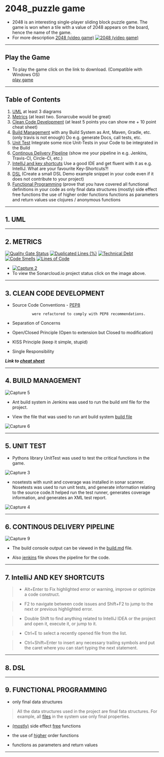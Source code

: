 # 2048_puzzle game 
- 2048 is an interesting single-player sliding block puzzle game. The game is won when a tile with a value of 2048 appears on the board, hence the name of the game.
- For more description
<a href="https://en.wikipedia.org/wiki/2048_(video_game)">2048 (video game)</a>
[![2048 (video game)](http://blog.datumbox.com/wp-content/uploads/2014/04/game-2048-java.png)](https://en.wikipedia.org/wiki/2048_(video_game))

---
## Play the Game
- To play the game click on the link to download. (Compatible with Windows OS)\
<a href="https://github.com/rimsha-ssa/2048/blob/master/dist/game.exe">play game</a>

---
## Table of Contents
1. [UML](#uml) at least 3 diagrams
2. [Metrics](#metrics) (at least two. Sonarcube would be great)
3. [Clean Code Development](#clean-code-development) (at least 5 points you can show me + 10 point cheat sheet)
4. [Build Management](#build-management) with any Build System as Ant, Maven, Gradle, etc. (only travis is not enough) Do e.g. generate Docs, call tests, etc.
5. [Unit Test](#unit-test) Integrate some nice Unit-Tests in your Code to be integrated in the Build
6. [Continous Delivery Pipeline](#continous-delivery-pipeline)  (show me your pipeline in e.g. Jenkins, Travis-CI, Circle-CI, etc.)
7. [IntelliJ and key shortcuts](#intellij-and-key-shortcuts) Use a good IDE and get fluent with it as e.g. IntelliJ. What are your favourite Key-Shortcuts?!
8. [DSL](#dsl) (Create a small DSL Demo example snippet in your code even if it does not contribute to your project)
9. [Functional Programming](#functional-programming) (prove that you have covered all functional definitions in your code as
only final data structures
(mostly) side effect free functions
the use of higher order functions
functions as parameters and return values
use clojures / anonymous functions
---
<a name="uml"></a>
## 1. UML

---
<a name="metrics"></a>
## 2. METRICS
[![Quality Gate Status](https://sonarcloud.io/api/project_badges/measure?project=rimsha-ssa_2048&metric=alert_status)](https://sonarcloud.io/dashboard?id=rimsha-ssa_2048)
[![Duplicated Lines (%)](https://sonarcloud.io/api/project_badges/measure?project=rimsha-ssa_2048&metric=duplicated_lines_density)](https://sonarcloud.io/dashboard?id=rimsha-ssa_2048)
[![Technical Debt](https://sonarcloud.io/api/project_badges/measure?project=rimsha-ssa_2048&metric=sqale_index)](https://sonarcloud.io/dashboard?id=rimsha-ssa_2048)
[![Code Smells](https://sonarcloud.io/api/project_badges/measure?project=rimsha-ssa_2048&metric=code_smells)](https://sonarcloud.io/dashboard?id=rimsha-ssa_2048)
[![Lines of Code](https://sonarcloud.io/api/project_badges/measure?project=rimsha-ssa_2048&metric=ncloc)](https://sonarcloud.io/dashboard?id=rimsha-ssa_2048)

- [![Capture 2](https://user-images.githubusercontent.com/61032020/74592855-85fa3200-5025-11ea-8dda-8a9624dcfccd.JPG)](https://sonarcloud.io/dashboard?id=rimsha-ssa_2048)
- To view the Sonarcloud.io project status click on the image above.
---
<a name="clean-code-development"></a>
## 3. CLEAN CODE DEVELOPMENT
- Source Code Conventions - <a href="https://www.python.org/dev/peps/pep-0008">PEP8</a>

               were refactored to comply with PEP8 recommendations.
               
- Separation of Concerns 
- Open/Closed Principle (Open to extension but Closed to modification)
- KISS Principle (keep it simple, stupid)
- Single Responsibility

***Link to <a href="https://github.com/rimsha-ssa/2048/blob/master/cheatsheet.md">cheat sheet</a>***



---
<a name="build-management"></a>
## 4. BUILD MANAGEMENT
![Capture 5](https://user-images.githubusercontent.com/61032020/74595491-37a75c00-5042-11ea-932e-da5e7edc8cf4.JPG)

- Ant build system in Jenkins was used to run the build xml file for the project.

- View the file that was used to run ant build system <a href="https://github.com/rimsha-ssa/2048/blob/master/build.xml
">build file</a>

![Capture 6](https://user-images.githubusercontent.com/61032020/74595492-3aa24c80-5042-11ea-8d2c-9c7fa3117cab.JPG)



---
<a name="unit-test"></a>
## 5. UNIT TEST
- Pythons library UnitTest was used to test the critical functions in the game.

![Capture 3](https://user-images.githubusercontent.com/61032020/74593796-6e27ab80-502f-11ea-9cf5-ca27971b7132.JPG)

- nosetests with xunit and coverage was installed in sonar scanner. Nosetests was used to run unit tests, and generate information relating to the source code.It helped run the test runner, generates coverage information, and generates an XML test report.

![Capture 4](https://user-images.githubusercontent.com/61032020/74593885-79c7a200-5030-11ea-95ca-ff622da27b40.JPG)




---
<a name="continous-delivery-pipeline"></a>
## 6. CONTINOUS DELIVERY PIPELINE

![Capture 9](https://user-images.githubusercontent.com/61032020/74597082-0b4b0a00-5059-11ea-82ed-89a74d794405.JPG)

- The build console output can be viewed in the <a href="https://github.com/rimsha-ssa/2048/blob/master/build.text">build.md</a> file.

- Also <a href="https://github.com/rimsha-ssa/2048/blob/master/Jenkinsfile">jenkins</a> file shows the pipeline for the code.


---
<a name="intellij-and-key-shortcuts"></a>
## 7. IntelliJ AND KEY SHORTCUTS
> - Alt+Enter to Fix highlighted error or warning, improve or optimize a code construct.

> - F2 to navigate between code issues and Shift+F2 to jump to the next or previous highlighted error.

> - Double Shift to find anything related to IntelliJ IDEA or the project and open it, execute it, or jump to it.

> - Ctrl+E	to select a recently opened file from the list.

> - Ctrl+Shift+Enter to insert any necessary trailing symbols and put the caret where you can start typing the next statement.

---
<a name="dsl"></a>
## 8. DSL

---
<a name="functional-programming"></a>
## 9. FUNCTIONAL PROGRAMMING
- only final data structures
 > All the data structures used in the project are final fata structures. For example, all <a href="https://github.com/rimsha-ssa/2048/tree/master/src">files</a> in the system use only final properties.
 
- <a href="https://github.com/rimsha-ssa/2048/blob/2a96bed64ed1e464bd23d935ce2bd3fa5c0ad3d5/src/helper.py#L16">(mostly)</a> side effect
<a href="https://github.com/rimsha-ssa/2048/blob/2a96bed64ed1e464bd23d935ce2bd3fa5c0ad3d5/src/helper.py#L60">free</a> functions

- the use of <a href="https://github.com/rimsha-ssa/2048/blob/2a96bed64ed1e464bd23d935ce2bd3fa5c0ad3d5/src/helper.py#L31">higher</a> order functions

- functions as parameters and return values
---
